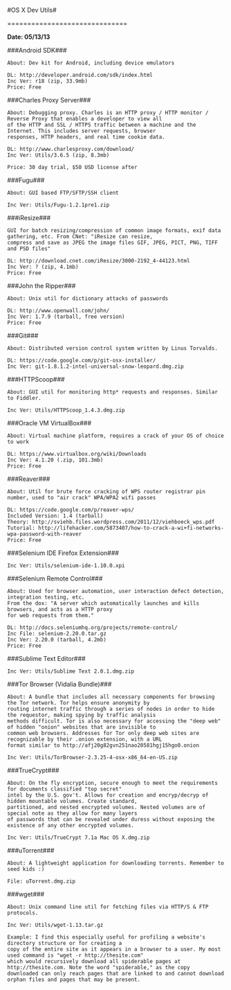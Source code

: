 #OS X Dev Utils#


==============================


**Date: 05/13/13**

###Android SDK###
	
	About: Dev kit for Android, including device emulators
	
	DL: http://developer.android.com/sdk/index.html
	Inc Ver: r18 (zip, 33.9mb)
	Price: Free

###Charles Proxy Server###

	About: Debugging proxy. Charles is an HTTP proxy / HTTP monitor / Reverse Proxy that enables a developer to view all 
	of the HTTP and SSL / HTTPS traffic between a machine and the Internet. This includes server requests, browser 
	responses, HTTP headers, and real time cookie data.
	
	DL: http://www.charlesproxy.com/download/
	Inc Ver: Utils/3.6.5 (zip, 8.3mb)
	
	Price: 30 day trial, $50 USD license after

###Fugu###

    About: GUI based FTP/SFTP/SSH client

    Inc Ver: Utils/Fugu-1.2.1pre1.zip

###iResize###

	GUI for batch resizing/compression of common image formats, exif data gathering, etc. From CNet: "iResize can resize, 
	compress and save as JPEG the image files GIF, JPEG, PICT, PNG, TIFF and PSD files"

	DL: http://download.cnet.com/iResize/3000-2192_4-44123.html
	Inc Ver: ? (zip, 4.1mb)
	Price: Free

###John the Ripper###

	About: Unix util for dictionary attacks of passwords

	DL: http://www.openwall.com/john/
	Inc Ver: 1.7.9 (tarball, free version)
	Price: Free

###Git###

    About: Distributed version control system written by Linus Torvalds.
    
    DL: https://code.google.com/p/git-osx-installer/
    Inc Ver: git-1.8.1.2-intel-universal-snow-leopard.dmg.zip


###HTTPScoop###

    About: GUI util for monitoring http* requests and responses. Similar to Fiddler.

    Inc Ver: Utils/HTTPScoop_1.4.3.dmg.zip


###Oracle VM VirtualBox###

	About: Virtual machine platform, requires a crack of your OS of choice to work

	DL: https://www.virtualbox.org/wiki/Downloads
	Inc Ver: 4.1.20 (.zip, 101.3mb)
	Price: Free
	
###Reaver###

	About: Util for brute force cracking of WPS router registrar pin number, used to "air crack" WPA/WPA2 wifi passes

	DL: https://code.google.com/p/reaver-wps/
	Included Version: 1.4 (tarball)
	Theory: http://sviehb.files.wordpress.com/2011/12/viehboeck_wps.pdf
	Tutorial: http://lifehacker.com/5873407/how-to-crack-a-wi+fi-networks-wpa-password-with-reaver
	Price: Free

###Selenium IDE Firefox Extension###

    Inc Ver: Utils/selenium-ide-1.10.0.xpi

###Selenium Remote Control###

	About: Used for browser automation, user interaction defect detection, integration testing, etc. 
	From the dox: "A server which automatically launches and kills browsers, and acts as a HTTP proxy 
	for web requests from them."

	DL: http://docs.seleniumhq.org/projects/remote-control/
	Inc File: selenium-2.20.0.tar.gz
	Inc Ver: 2.20.0 (tarball, 4.2mb)
	Price: Free

###Sublime Text Editor###
    
    Inc Ver: Utils/Sublime Text 2.0.1.dmg.zip

###Tor Browser (Vidalia Bundle)###
    
    About: A bundle that includes all necessary components for browsing the Tor network. Tor helps ensure anonymity by 
    routing internet traffic through a series of nodes in order to hide the requestor, making spying by traffic analysis 
    methods difficult. Tor is also necessary for accessing the "deep web" of hidden "onion" websites that are invisible to 
    common web browsers. Addresses for Tor only deep web sites are recognizable by their .onion extension, with a URL 
    format similar to http://afj20g82gvn251nao20581hgj15hgo0.onion

    Inc Ver: Utils/TorBrowser-2.3.25-4-osx-x86_64-en-US.zip
    

###TrueCrypt###

    About: On the fly encryption, secure enough to meet the requirements for documents classified "top secret" 
    intel by the U.S. gov't. Allows for creation and encryp/decryp of hidden mountable volumes. Create standard, 
    partitioned, and nested encrypted volumes. Nested volumes are of special note as they allow for many layers 
    of passwords that can be revealed under duress without exposing the existence of any other encrypted volumes.

    Inc Ver: Utils/TrueCrypt 7.1a Mac OS X.dmg.zip
    

###uTorrent###

    About: A lightweight application for downloading torrents. Remember to seed kids :)
    
    File: uTorrent.dmg.zip
    
###wget###

    About: Unix command line util for fetching files via HTTP/S & FTP protocols.

    Inc Ver: Utils/wget-1.13.tar.gz
    
    Example: I find this especially useful for profiling a website's directory structure or for creating a 
    copy of the entire site as it appears in a browser to a user. My most used command is "wget -r http://thesite.com" 
    which would recursively download all spiderable pages at http://thesite.com. Note the word "spiderable," as the copy 
    downloaded can only reach pages that are linked to and cannot download orphan files and pages that may be present.





